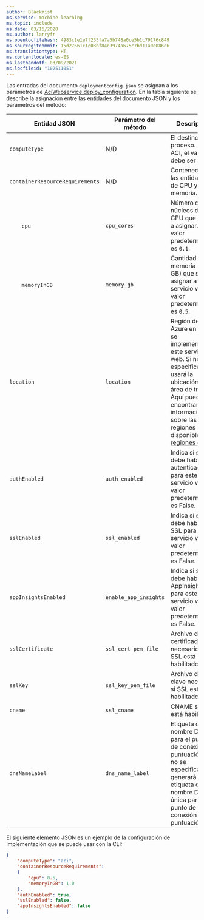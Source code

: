 ```yaml
---
author: Blackmist
ms.service: machine-learning
ms.topic: include
ms.date: 03/16/2020
ms.author: larryfr
ms.openlocfilehash: 4983c1e1e7f235fa7a5b748a0ce5b1c79176c849
ms.sourcegitcommit: 15d27661c1c03bf84d3974a675c7bd11a0e086e6
ms.translationtype: HT
ms.contentlocale: es-ES
ms.lasthandoff: 03/09/2021
ms.locfileid: "102511051"
---
```

Las entradas del documento `deploymentconfig.json` se asignan a los parámetros de [AciWebservice.deploy_configuration](/python/api/azureml-core/azureml.core.webservice.aci.aciservicedeploymentconfiguration). En la tabla siguiente se describe la asignación entre las entidades del documento JSON y los parámetros del método:

| Entidad JSON | Parámetro del método | Description |
| ----- | ----- | ----- |
| `computeType` | N/D | El destino de proceso. Para ACI, el valor debe ser `ACI`. |
| `containerResourceRequirements` | N/D | Contenedor de las entidades de CPU y memoria. |
| &emsp;&emsp;`cpu` | `cpu_cores` | Número de núcleos de CPU que se van a asignar. El valor predeterminado es `0.1`. |
| &emsp;&emsp;`memoryInGB` | `memory_gb` | Cantidad de memoria (en GB) que se va a asignar a este servicio web. El valor predeterminado es `0.5`. |
| `location` | `location` | Región de Azure en la que se implementará este servicio web. Si no se especifica, se usará la ubicación del área de trabajo. Aquí puede encontrar más información sobre las regiones disponibles: [regiones de ACI](https://azure.microsoft.com/global-infrastructure/services/?regions=all&products=container-instances) |
| `authEnabled` | `auth_enabled` | Indica si se debe habilitar la autenticación para este servicio web. El valor predeterminado es False. |
| `sslEnabled` | `ssl_enabled` | Indica si se debe habilitar SSL para este servicio web. El valor predeterminado es False. |
| `appInsightsEnabled` | `enable_app_insights` | Indica si se debe habilitar AppInsights para este servicio web. El valor predeterminado es False. |
| `sslCertificate` | `ssl_cert_pem_file` | Archivo de certificado necesario si SSL está habilitado |
| `sslKey` | `ssl_key_pem_file` | Archivo de clave necesario si SSL está habilitado |
| `cname` | `ssl_cname` | CNAME si SSL está habilitado |
| `dnsNameLabel` | `dns_name_label` | Etiqueta del nombre DNS para el punto de conexión de puntuación. Si no se especifica, se generará una etiqueta de nombre DNS única para el punto de conexión de puntuación. |

El siguiente elemento JSON es un ejemplo de la configuración de implementación que se puede usar con la CLI:

```json
{
    "computeType": "aci",
    "containerResourceRequirements":
    {
        "cpu": 0.5,
        "memoryInGB": 1.0
    },
    "authEnabled": true,
    "sslEnabled": false,
    "appInsightsEnabled": false
}
```